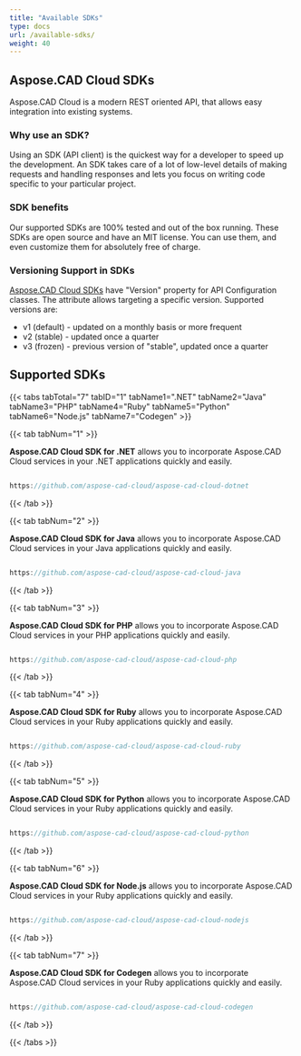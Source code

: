 ```yaml
---
title: "Available SDKs"
type: docs
url: /available-sdks/
weight: 40
---
```


## **Aspose.CAD Cloud SDKs**
Aspose.CAD Cloud is a modern REST oriented API, that allows easy integration into existing systems.
### **Why use an SDK?**
Using an SDK (API client) is the quickest way for a developer to speed up the development. An SDK takes care of a lot of low-level details of making requests and handling responses and lets you focus on writing code specific to your particular project.
### **SDK benefits**
Our supported SDKs are 100% tested and out of the box running. These SDKs are open source and have an MIT license. You can use them, and even customize them for absolutely free of charge.
### **Versioning Support in SDKs**
[Aspose.CAD Cloud SDKs](https://github.com/aspose-cad-cloud) have "Version" property for API Configuration classes. The attribute allows targeting a specific version. Supported versions are:

- v1 (default) - updated on a monthly basis or more frequent
- v2 (stable) - updated once a quarter
- v3 (frozen) - previous version of "stable", updated once a quarter
## **Supported SDKs**
{{< tabs tabTotal="7" tabID="1" tabName1=".NET" tabName2="Java" tabName3="PHP" tabName4="Ruby" tabName5="Python" tabName6="Node.js" tabName7="Codegen" >}}

{{< tab tabNum="1" >}}

**Aspose.CAD Cloud SDK for .NET** allows you to incorporate Aspose.CAD Cloud services in your .NET applications quickly and easily.

```java

https://github.com/aspose-cad-cloud/aspose-cad-cloud-dotnet

```

{{< /tab >}}

{{< tab tabNum="2" >}}

**Aspose.CAD Cloud SDK for Java** allows you to incorporate Aspose.CAD Cloud services in your Java applications quickly and easily.

```java

https://github.com/aspose-cad-cloud/aspose-cad-cloud-java

```

{{< /tab >}}

{{< tab tabNum="3" >}}

**Aspose.CAD Cloud SDK for PHP** allows you to incorporate Aspose.CAD Cloud services in your PHP applications quickly and easily.

```java

https://github.com/aspose-cad-cloud/aspose-cad-cloud-php

```

{{< /tab >}}

{{< tab tabNum="4" >}}

**Aspose.CAD Cloud SDK for Ruby** allows you to incorporate Aspose.CAD Cloud services in your Ruby applications quickly and easily.

```java

https://github.com/aspose-cad-cloud/aspose-cad-cloud-ruby

```

{{< /tab >}}

{{< tab tabNum="5" >}}

**Aspose.CAD Cloud SDK for Python** allows you to incorporate Aspose.CAD Cloud services in your Ruby applications quickly and easily.

```java

https://github.com/aspose-cad-cloud/aspose-cad-cloud-python

```

{{< /tab >}}

{{< tab tabNum="6" >}}

**Aspose.CAD Cloud SDK for Node.js** allows you to incorporate Aspose.CAD Cloud services in your Ruby applications quickly and easily.

```java

https://github.com/aspose-cad-cloud/aspose-cad-cloud-nodejs

```

{{< /tab >}}

{{< tab tabNum="7" >}}

**Aspose.CAD Cloud SDK for Codegen** allows you to incorporate Aspose.CAD Cloud services in your Ruby applications quickly and easily.

```java

https://github.com/aspose-cad-cloud/aspose-cad-cloud-codegen

```

{{< /tab >}}

{{< /tabs >}}
